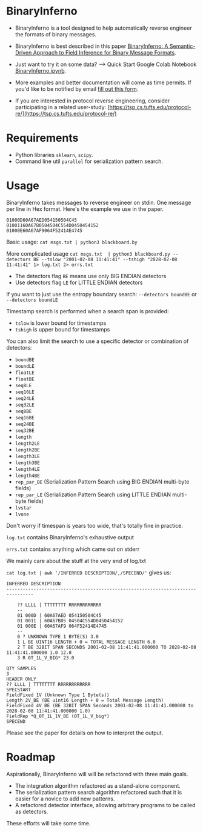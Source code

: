 # BinaryInferno

* BinaryInferno is a tool designed to help automatically reverse engineer the formats of binary messages. 

* BinaryInferno is best described in this paper [BinaryInferno: A Semantic-Driven Approach to Field Inference for Binary Message Formats](https://github.com/binaryinferno/binaryinferno/blob/main/BinaryInferno2023Chandler.pdf).

* Just want to try it on some data? --> Quick Start Google Colab Notebook [BinaryInferno.ipynb](https://github.com/binaryinferno/binaryinferno/blob/main/BinaryInferno.ipynb).

* More examples and better documentation will come as time permits. If you'd like to be notified by email [fill out this form](https://forms.gle/xH3rPyn7GvfSm2pL7).

* If you are interested in protocol reverse engineering, consider participating in a related user-study: [https://tsp.cs.tufts.edu/protocol-re/](https://tsp.cs.tufts.edu/protocol-re/)

# Requirements

* Python libraries `sklearn`, `scipy`.
* Command line util `parallel` for serialization pattern search.
 
# Usage 

BinaryInferno takes messages to reverse engineer on stdin. One message per line in Hex format.  Here's the example we use in the paper.

```
01000D60A67AED054150504C45
01001160A67B0504504C554D0450454152
01000E60A67AF9064F52414E4745
```
Basic usage: `cat msgs.txt | python3 blackboard.by`

More complicated usage `cat msgs.txt  | python3 blackboard.py --detectors BE --tslow "2001-02-08 11:41:41" --tshigh "2028-02-08 11:41:41" 1> log.txt 2> errs.txt`


* The detectors flag `BE` means use only BIG ENDIAN detectors
* Use detectors flag `LE` for LITTLE ENDIAN detectors

If you want to just use the entropy boundary search: `--detectors boundBE` or `--detectors boundLE`

Timestamp search is performed when a search span is provided:
* `tslow` is lower bound for timestamps
* `tshigh` is upper bound for timestamps 

You can also limit the search to use a specific detector or combination of detectors:

* `boundBE`
* `boundLE`
* `floatLE`
* `floatBE`
* `seq8LE`
* `seq16LE`
* `seq24LE`
* `seq32LE`
* `seq8BE`
* `seq16BE`
* `seq24BE`
* `seq32BE`
* `length`
* `length2LE`
* `length2BE`
* `length3LE`
* `length3BE`
* `length4LE`
* `length4BE`
* `rep_par_BE` (Serialization Pattern Search using BIG ENDIAN multi-byte fields)
* `rep_par_LE` (Serialization Pattern Search using LITTLE ENDIAN multi-byte fields)
* `lvstar`
* `lvone`

Don't worry if timespan is years too wide, that's totally fine in practice.

`log.txt` contains BinaryInferno's exhaustive output

`errs.txt` contains anything which came out on stderr

We mainly care about the stuff at the very end of log.txt

`cat log.txt | awk '/INFERRED DESCRIPTION/,/SPECEND/'` gives us:

```
INFERRED DESCRIPTION
--------------------------------------------------------------------------------

	?? LLLL | TTTTTTTT RRRRRRRRRRRR
	--
	01 000D | 60A67AED 054150504C45
	01 0011 | 60A67B05 04504C554D0450454152
	01 000E | 60A67AF9 064F52414E4745
	--
	0 ? UNKNOWN TYPE 1 BYTE(S) 3.0
	1 L BE UINT16 LENGTH + 0 = TOTAL MESSAGE LENGTH 6.0
	2 T BE 32BIT SPAN SECONDS 2001-02-08 11:41:41.000000 TO 2028-02-08 11:41:41.000000 1.0 12.0
	3 R 0T_1L_V_BIG* 23.0

QTY SAMPLES
3
HEADER ONLY
?? LLLL | TTTTTTTT RRRRRRRRRRRR
SPECSTART
FieldFixed 1V (Unknown Type 1 Byte(s))
Length 2V_BE (BE uint16 Length + 0 = Total Message Length)
FieldFixed 4V_BE (BE 32BIT SPAN Seconds 2001-02-08 11:41:41.000000 to 2028-02-08 11:41:41.000000 1.0)
FieldRep *Q_0T_1L_1V_BE (0T_1L_V_big*)
SPECEND
```

Please see the paper for details on how to interpret the output. 

# Roadmap

Aspirationally, BinaryInferno will will be refactored with three main goals.

* The integration algorithm refactored as a stand-alone component.
* The serialization pattern search algorithm refactored such that it is easier for a novice to add new patterns.
* A refactored detector interface, allowing arbitrary programs to be called as detectors. 

These efforts will take some time.

